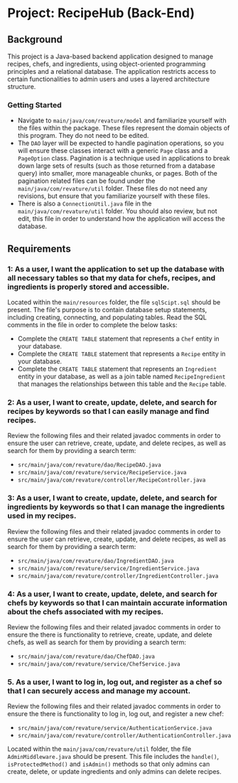 # Project: RecipeHub (Back-End)

## Background
This project is a Java-based backend application designed to manage recipes, chefs, and ingredients, using object-oriented programming principles and a relational database. The application restricts access to certain functionalities to admin users and uses a layered architecture structure.

### Getting Started
- Navigate to `main/java/com/revature/model` and familiarize yourself with the files within the package. These files represent the domain objects of this program. They do not need to be edited.
- The `DAO` layer will be expected to handle pagination operations, so you will ensure these classes interact with a generic `Page` class and a `PageOption` class. Pagination is a technique used in applications to break down large sets of results (such as those returned from a database query) into smaller, more manageable chunks, or pages. Both of the pagination related files can be found under the `main/java/com/revature/util` folder. These files do not need any revisions, but ensure that you familiarize yourself with these files.
- There is also a `ConnectionUtil.java` file in the `main/java/com/revature/util` folder. You should also review, but not edit, this file in order to understand how the application will access the database.

## Requirements

### 1: As a user, I want the application to set up the database with all necessary tables so that my data for chefs, recipes, and ingredients is properly stored and accessible.
Located within the `main/resources` folder, the file `sqlScipt.sql` should be present. The file's purpose is to contain database setup statements, including creating, connecting, and populating tables. Read the SQL comments in the file in order to complete the below tasks:
- Complete the `CREATE TABLE` statement that represents a `Chef` entity in your database.
- Complete the `CREATE TABLE` statement that represents a `Recipe` entity in your database.
- Complete the `CREATE TABLE` statement that represents an `Ingredient` entity in your database, as well as a join table named `RecipeIngredient` that manages the relationships between this table and the `Recipe` table.

### 2: As a user, I want to create, update, delete, and search for recipes by keywords so that I can easily manage and find recipes.
Review the following files and their related javadoc comments in order to ensure the user can retrieve, create, update, and delete recipes, as well as search for them by providing a search term:
- `src/main/java/com/revature/dao/RecipeDAO.java`
- `src/main/java/com/revature/service/RecipeService.java`
- `src/main/java/com/revature/controller/RecipeController.java`

### 3: As a user, I want to create, update, delete, and search for ingredients by keywords so that I can manage the ingredients used in my recipes.
Review the following files and their related javadoc comments in order to ensure the user can retrieve, create, update, and delete recipes, as well as search for them by providing a search term:
- `src/main/java/com/revature/dao/IngredientDAO.java`
- `src/main/java/com/revature/service/IngredientService.java`
- `src/main/java/com/revature/controller/IngredientController.java`

### 4: As a user, I want to create, update, delete, and search for chefs by keywords so that I can maintain accurate information about the chefs associated with my recipes.
Review the following files and their related javadoc comments in order to ensure the there is functionality to retrieve, create, update, and delete chefs, as well as search for them by providing a search term:
- `src/main/java/com/revature/dao/ChefDAO.java`
- `src/main/java/com/revature/service/ChefService.java`

### 5. As a user, I want to log in, log out, and register as a chef so that I can securely access and manage my account.
Review the following files and their related javadoc comments in order to ensure the there is functionality to log in, log out, and register a new chef:
- `src/main/java/com/revature/service/AuthenticationService.java`
- `src/main/java/com/revature/controller/AuthenticationController.java`

Located within the `main/java/com/revature/util` folder, the file `AdminMiddleware.java` should be present. This file includes the `handle()`, `isProtectedMethod()` and `isAdmin()` methods so that only admins can create, delete, or update ingredients and only admins can delete recipes.



